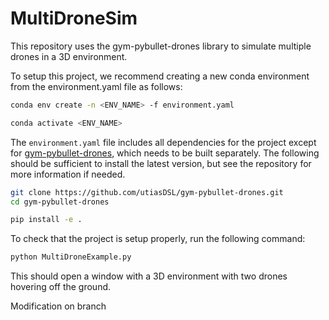 # MultiDroneSim
This repository uses the gym-pybullet-drones library to simulate multiple drones in a 3D environment.

To setup this project, we recommend creating a new conda environment from the environment.yaml file as follows:
```bash
conda env create -n <ENV_NAME> -f environment.yaml
```
```bash
conda activate <ENV_NAME>
```
The `environment.yaml` file includes all dependencies for the project except for [gym-pybullet-drones](https://github.com/utiasDSL/gym-pybullet-drones),
which needs to be built separately. The following should be sufficient to install the latest version, 
but see the repository for more information if needed.
```bash
git clone https://github.com/utiasDSL/gym-pybullet-drones.git
cd gym-pybullet-drones

pip install -e .
```
To check that the project is setup properly, run the following command:
```bash
python MultiDroneExample.py
```
This should open a window with a 3D environment with two drones hovering off the ground.

Modification on branch
